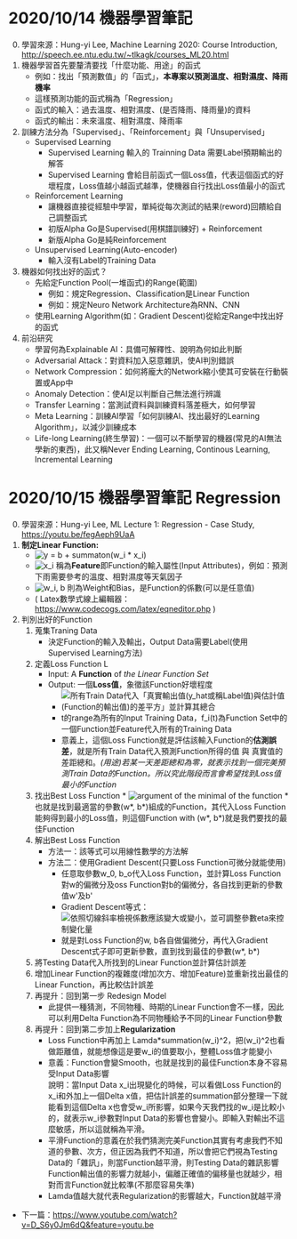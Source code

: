 # 2020/10/14 機器學習筆記
0. 學習來源：Hung-yi Lee, Machine Learning 2020: Course Introduction, http://speech.ee.ntu.edu.tw/~tlkagk/courses_ML20.html
1. 機器學習首先要釐清要找「什麼功能、用途」的函式
    * 例如：找出「預測數值」的「函式」，**本專案以預測溫度、相對濕度、降雨機率**
    * 這樣預測功能的函式稱為「Regression」
    * 函式的輸入：過去溫度、相對濕度、(是否降雨、降雨量)的資料
    * 函式的輸出：未來溫度、相對濕度、降雨率
2. 訓練方法分為「Supervised」、「Reinforcement」與「Unsupervised」
    * Supervised Learning
        * Supervised Learning 輸入的 Trainning Data 需要Label預期輸出的解答
        * Supervised Learning 會給目前函式一個Loss值，代表這個函式的好壞程度，Loss值越小越函式越準，使機器自行找出Loss值最小的函式
    * Reinforcement Learning
        * 讓機器直接從經驗中學習，單純從每次測試的結果(reword)回饋給自己調整函式
        * 初版Alpha Go是Supervised(用棋譜訓練好) + Reinforcement
        * 新版Alpha Go是純Reinforcement
    * Unsupervised Learning(Auto-encoder)
        * 輸入沒有Label的Training Data
3. 機器如何找出好的函式？
    * 先給定Function Pool(一堆函式)的Range(範圍)
        * 例如：規定Regression、Classification是Linear Function
        * 例如：規定Neuro Network Architecture為RNN、CNN
    * 使用Learning Algorithm(如：Gradient Descent)從給定Range中找出好的函式
4. 前沿研究
    * 學習何為Explainable AI：具備可解釋性、說明為何如此判斷
    * Adversarial Attack：對資料加入惡意雜訊，使AI判別錯誤
    * Network Compression：如何將龐大的Network縮小使其可安裝在行動裝置或App中
    * Anomaly Detection：使AI足以判斷自己無法進行辨識
    * Transfer Learning：當測試資料與訓練資料落差極大，如何學習
    * Meta Learning：訓練AI學習「如何訓練AI、找出最好的Learning Algorithm」，以減少訓練成本
    * Life-long Learning(終生學習)：一個可以不斷學習的機器(常見的AI無法學新的東西)，此又稱Never Ending Learning, Continous Learning, Incremental Learning
# 2020/10/15 機器學習筆記 Regression
0. 學習來源：Hung-yi Lee, ML Lecture 1: Regression - Case Study, https://youtu.be/fegAeph9UaA
1. **制定Linear Function:**
    * <img src="http://chart.googleapis.com/chart?cht=tx&chl= y = b + \sum w_i  \cdot x_i" style="border:none;" alt="y = b + summaton(w_i * x_i)">
    * <img src="http://chart.googleapis.com/chart?cht=tx&chl= x_i" style="border:none;" alt="x_i"> 稱為**Feature**即Function的輸入屬性(Input Attributes)，例如：預測下雨需要參考的溫度、相對濕度等天氣因子
    * <img src="http://chart.googleapis.com/chart?cht=tx&chl=(w_i, b)" style="border:none;" alt="w_i, b"> 則為Weight和Bias，是Function的係數(可以是任意值)
    * ( Latex數學式線上編輯器： https://www.codecogs.com/latex/eqneditor.php )
2. 判別出好的Function
    1. 蒐集Traning Data
        * 決定Function的輸入及輸出，Output Data需要Label(使用Supervised Learning方法)
    2. 定義Loss Function L
        * Input: A **Function** of *the Linear Function Set*
        * Output: 一個**Loss值**，象徵該Function好壞程度
            * <img src="http://chart.googleapis.com/chart?cht=tx&chl=L(w, b) = \sum_t(f\hat{}(t)-f_i(t))^{2}" style="border:none;" alt="所有Train Data代入「真實輸出值(y_hat或稱Label值)與估計值(Function的輸出值)的差平方」並計算其總合">
            * t的range為所有的Input Training Data，f_i(t)為Function Set中的一個Function並Feature代入所有的Training Data
            * 意義上，這個Loss Function就是評估該輸入Function的**估測誤差**，就是所有Train Data代入預測Function所得的值 與 真實值的差距總和。*(用途)若某一天差距總和為零，就表示找到一個完美預測Train Data的Function。所以究此階段而言會希望找到Loss值最小的Function*
    3. 找出Best Loss Function
            * <img src="http://chart.googleapis.com/chart?cht=tx&chl=L(w, b) = f^{*} = argminL(f)" style="border:none;" alt="argument of the minimal of the function">
            * 也就是找到最適當的參數(w*, b*)組成的Function，其代入Loss Function能夠得到最小的Loss值，則這個Function with (w*, b*)就是我們要找的最佳Function
    4. 解出Best Loss Function
        * 方法一：該等式可以用線性數學的方法解
        * 方法二：使用Gradient Descent(只要Loss Function可微分就能使用)
            * 任意取參數w_0, b_o代入Loss Function，並計算Loss Function對w的偏微分及oss Function對b的偏微分，各自找到更新的參數值w'及b'
            * Gradient Descent等式：<img src="http://chart.googleapis.com/chart?cht=tx&chl=L(w, b) = w{}' = w^{0} - \eta \frac{\mathrm{d}L }{\mathrm{d} w}Lw=w_0" style="border:none;" alt="依照切線斜率檢視係數應該變大或變小，並可調整參數eta來控制變化量">
            * 就是對Loss Function的w, b各自做偏微分，再代入Gradient Descent式子即可更新參數，直到找到最佳的參數(w*, b*)
    5. 將Testing Data代入所找到的Linear Function並計算估計誤差
    6. 增加Linear Function的複雜度(增加次方、增加Feature)並重新找出最佳的Linear Function，再比較估計誤差
    7. 再提升：回到第一步 Redesign Model
        * 此提供一種猜測，不同物種、時期的Linear Function會不一樣，因此可以利用Delta Function為不同物種給予不同的Linear Function參數
    8. 再提升：回到第二步加上**Regularization**
        * Loss Function中再加上 Lamda*summation(w_i)^2，把(w_i)^2也看做距離值，就能想像這是要w_i的值要取小，整體Loss值才能變小
        * 意義：Function會變Smooth，也就是找到的最佳Function本身不容易受Input Data影響  
          說明：當Input Data x_i出現變化的時候，可以看做Loss Function的x_i和外加上一個Delta x值，把估計誤差的summation部分整理一下就能看到這個Delta x也會受w_i所影響，如果今天我們找的w_i是比較小的，就表示w_i參數對Input Data的影響也會變小。即輸入對輸出不這麼敏感，所以這就稱為平滑。
        * 平滑Function的意義在於我們猜測完美Function其實有考慮我們不知道的參數、次方，但正因為我們不知道，所以會把它們視為Testing Data的「雜訊」，則當Function越平滑，則Testing Data的雜訊影響Function輸出值的影響力就越小，偏離正確值的偏移量也就越少，相對而言Function就比較準(不那麼容易失準)
        * Lamda值越大就代表Regularization的影響越大，Function就越平滑
* 下一篇：https://www.youtube.com/watch?v=D_S6y0Jm6dQ&feature=youtu.be
            

    